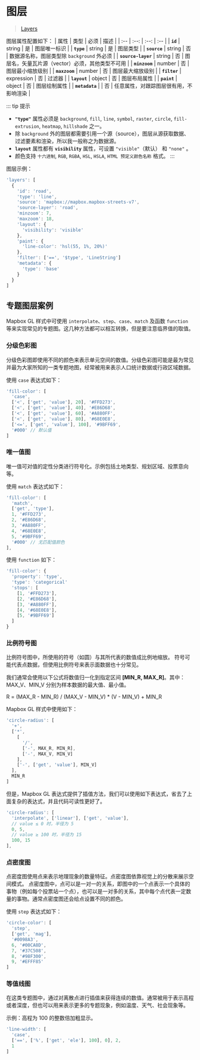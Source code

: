 # 图层
> [Layers](https://maplibre.org/maplibre-gl-js-docs/style-spec/layers/)

图层属性配置如下：
| 属性 | 类型 | 必须 | 描述 |
| :-- | :--: | :--: | :-- |
| **`id`** | string | 是 | 图层唯一标识 |
| **`type`** | string | 是 | 图层类型 |
| **`source`** | string | 否 | 数据源名称，图层类型除 `background` 外必须 |
| **`source-layer`** | string | 否 | 图层名，矢量瓦片源（vector）必须，其他类型不可用 |
| **`minzoom`** | number | 否 | 图层最小缩放级别 |
| **`maxzoom`** | number | 否 | 图层最大缩放级别 |
| **`filter`** | expression | 否 | 过滤器 |
| **`layout`** | object | 否 | 图层布局属性 |
| **`paint`** | object | 否 | 图层绘制属性 |
| **`metadata`** | | 否 | 任意属性，对跟踪图层很有用，不影响渲染 |

::: tip 提示
- **`"type"`** 属性必须是 `background`, `fill`, `line`, `symbol`, `raster`, `circle`, `fill-extrusion`, `heatmap`, `hillshade` 之一。
- 除 `background` 外的图层都需要引用一个源（source），图层从源获取数据、过滤要素和渲染，所以我一般称之为数据源。
- **`layout`** 属性都有 **`visibility`** 属性，可设置 `"visible"`（默认） 和 `"none"` 。
- 颜色支持 `十六进制`, `RGB`, `RGBA`, `HSL`, `HSLA`, `HTML 预定义颜色名称` 格式。
:::

图层示例：
``` js
'layers': [
  {
    'id': 'road',
    'type': 'line',
    'source': 'mapbox://mapbox.mapbox-streets-v7',
    'source-layer': 'road',
    'minzoom': 7,
    'maxzoom': 18,
    'layout': {
      'visibility': 'visible'
    },
    'paint': {
      'line-color': 'hsl(55, 1%, 20%)'
    },
    'filter': ['==', '$type', 'LineString']
    'metadata': {
      'type': 'base'
    }
  }
]
```

## 专题图层案例
Mapbox GL 样式中可使用 `interpolate`、`step`、`case`、`match` 及函数 `function` 等来实现常见的专题图。这几种方法都可以相互转换，但是要注意临界值的取值。

### 分级色彩图
分级色彩图即使用不同的颜色来表示单元空间的数值。分级色彩图可能是最为常见并最为大家所知的一类专题地图，经常被用来表示人口统计数据或行政区域数据。

<ClientOnly>
  <common-color-table :colors="[['[0, 20)', '#FFD273'], ['[20, 40)', '#E86D68'], ['[40, 60)', '#A880FF'], ['[60, 80)', '#68E0E8'], ['[80, 100]', '#9BFF69']]"/>
</ClientOnly>

使用 `case` 表达式如下：

``` js
'fill-color': [
  'case',
  ['<', ['get', 'value'], 20], '#FFD273',
  ['<', ['get', 'value'], 40], '#E86D68',
  ['<', ['get', 'value'], 60], '#A880FF',
  ['<', ['get', 'value'], 80], '#68E0E8',
  ['<=', ['get', 'value'], 100], '#9BFF69',
  '#000' // 默认值
]
```

<ClientOnly>
  <common-code-view name="thematic-choropleth"/>
</ClientOnly>

### 唯一值图
唯一值可对值的定性分类进行符号化。示例包括土地类型、规划区域、投票意向等。

<ClientOnly>
  <common-color-table :colors="[['1', '#FFD273'], ['2', '#E86D68'], ['3', '#A880FF'], ['4', '#68E0E8'], ['5', '#9BFF69']]"/>
</ClientOnly>

使用 `match` 表达式如下：

``` js
'fill-color': [
  'match',
  ['get', 'type'],
  1, '#FFD273',
  2, '#E86D68',
  3, '#A880FF',
  4, '#68E0E8',
  5, '#9BFF69',
  '#000' // 无匹配值颜色
],
```

使用 `function` 如下：
``` js
'fill-color': {
  'property': 'type',
  'type': 'categorical'
  'stops': [
    [1, '#FFD273'],
    [2, '#E86D68'],
    [3, '#A880FF'],
    [4, '#68E0E8'],
    [5, '#9BFF69']
  ]
}
```

<ClientOnly>
  <common-code-view name="thematic-unique"/>
</ClientOnly>

### 比例符号图
比例符号图中，所使用的符号（如圆）与其所代表的数值成比例地缩放。 符号可能代表点数据，但使用比例符号来表示面数据也十分常见。

我们通常会使用以下公式将数值归一化到指定区间 **[MIN_R, MAX_R]**。其中：MAX_V、MIN_V 分别为样本数据的最大值、最小值。
<div class="formula">
  <p>R = (MAX_R - MIN_R) / (MAX_V - MIN_V) * (V - MIN_V) + MIN_R</p>
</div>

Mapbox GL 样式中使用如下：
``` js
'circle-radius': [
  '+',
  ['*',
    [
      '/',
      ['-', MAX_R, MIN_R],
      ['-', MAX_V, MIN_V]
    ],
    ['-', ['get', 'value'], MIN_V]
  ],
  MIN_R
]
```

但是，Mapbox GL 表达式提供了插值方法，我们可以使用如下表达式，省去了上面复杂的表达式，并且代码可读性更好了。
``` js
'circle-radius': [
  'interpolate', ['linear'], ['get', 'value'],
  // value ≤ 0 时，半径为 5
  0, 5,
  // value ≥ 100 时，半径为 15
  100, 15
],
```

<ClientOnly>
  <common-code-view name="thematic-proportional"/>
</ClientOnly>

### 点密度图
点密度图使用点来表示地理现象的数量特征。点密度图依靠视觉上的分散来展示空间模式。 点密度图中，点可以是一对一的关系，即图中的一个点表示一个具体的事物（例如每个投票站一个点），也可以是一对多的关系，其中每个点代表一定数量的事物。通常点密度图还会给点设置不同的颜色。

<ClientOnly>
  <common-color-table :colors="[['＜10', '#0098A3'], ['[10,20)', '#00CA8D'], ['[20,30)', '#37C508'], ['[30,40)', '#98F300'], ['≥40', '#EFFF85']]"/>
</ClientOnly>

使用 `step` 表达式如下：
``` js
'circle-color': [
  'step',
  ['get', 'mag'],
  '#0098A3',
  6, '#00CA8D',
  7, '#37C508',
  8, '#98F300',
  9, '#EFFF85'
]
```

<ClientOnly>
  <common-code-view name="thematic-dot"/>
</ClientOnly>

### 等值线图
在这类专题图中，通过对离散点进行插值来获得连续的数值。通常被用于表示高程或者深度，但也可以用来表示更多的专题现象，例如温度、天气、社会现象等。

示例：高程为 100 的整数倍加粗显示。
``` js
'line-width': [
  'case',
  ['==', ['%', ['get', 'ele'], 100], 0], 2,
  1
]
```
<ClientOnly>
  <common-code-view name="thematic-contours"/>
</ClientOnly>
